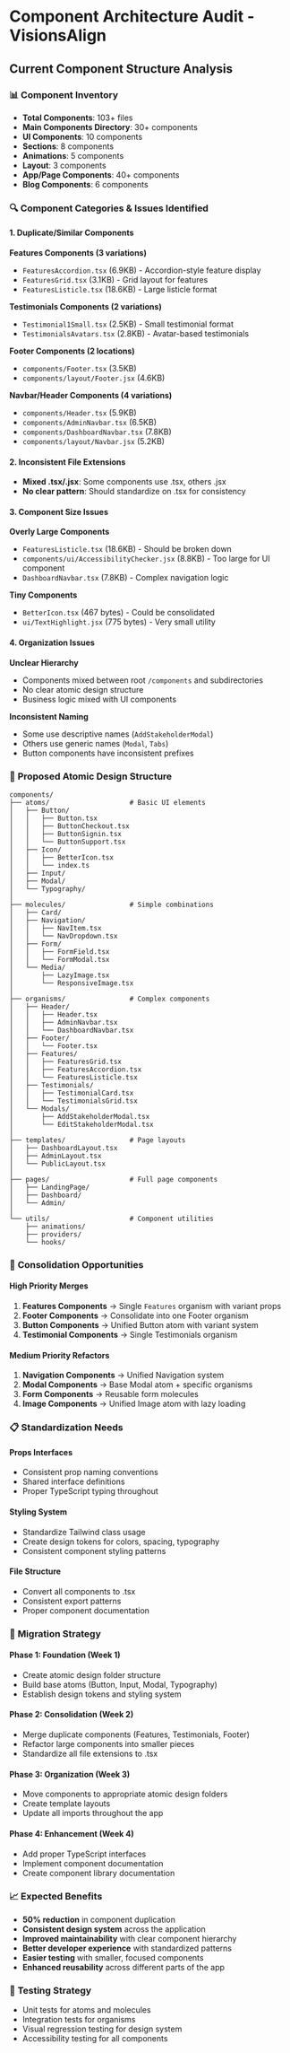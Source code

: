 # Component Architecture Audit - VisionsAlign

## Current Component Structure Analysis

### 📊 **Component Inventory**
- **Total Components**: 103+ files
- **Main Components Directory**: 30+ components
- **UI Components**: 10 components
- **Sections**: 8 components  
- **Animations**: 5 components
- **Layout**: 3 components
- **App/Page Components**: 40+ components
- **Blog Components**: 6 components

### 🔍 **Component Categories & Issues Identified**

#### **1. Duplicate/Similar Components**
**Features Components (3 variations)**
- `FeaturesAccordion.tsx` (6.9KB) - Accordion-style feature display
- `FeaturesGrid.tsx` (3.1KB) - Grid layout for features
- `FeaturesListicle.tsx` (18.6KB) - Large listicle format

**Testimonials Components (2 variations)**
- `Testimonial1Small.tsx` (2.5KB) - Small testimonial format
- `TestimonialsAvatars.tsx` (2.8KB) - Avatar-based testimonials

**Footer Components (2 locations)**
- `components/Footer.tsx` (3.5KB)
- `components/layout/Footer.jsx` (4.6KB)

**Navbar/Header Components (4 variations)**
- `components/Header.tsx` (5.9KB)
- `components/AdminNavbar.tsx` (6.5KB) 
- `components/DashboardNavbar.tsx` (7.8KB)
- `components/layout/Navbar.jsx` (5.2KB)

#### **2. Inconsistent File Extensions**
- **Mixed .tsx/.jsx**: Some components use .tsx, others .jsx
- **No clear pattern**: Should standardize on .tsx for consistency

#### **3. Component Size Issues**
**Overly Large Components**
- `FeaturesListicle.tsx` (18.6KB) - Should be broken down
- `components/ui/AccessibilityChecker.jsx` (8.8KB) - Too large for UI component
- `DashboardNavbar.tsx` (7.8KB) - Complex navigation logic

**Tiny Components** 
- `BetterIcon.tsx` (467 bytes) - Could be consolidated
- `ui/TextHighlight.jsx` (775 bytes) - Very small utility

#### **4. Organization Issues**
**Unclear Hierarchy**
- Components mixed between root `/components` and subdirectories
- No clear atomic design structure
- Business logic mixed with UI components

**Inconsistent Naming**
- Some use descriptive names (`AddStakeholderModal`)
- Others use generic names (`Modal`, `Tabs`)
- Button components have inconsistent prefixes

### 🎯 **Proposed Atomic Design Structure**

```
components/
├── atoms/                    # Basic UI elements
│   ├── Button/
│   │   ├── Button.tsx
│   │   ├── ButtonCheckout.tsx
│   │   ├── ButtonSignin.tsx
│   │   └── ButtonSupport.tsx
│   ├── Icon/
│   │   ├── BetterIcon.tsx
│   │   └── index.ts
│   ├── Input/
│   ├── Modal/
│   └── Typography/
│
├── molecules/                # Simple combinations
│   ├── Card/
│   ├── Navigation/
│   │   ├── NavItem.tsx
│   │   └── NavDropdown.tsx
│   ├── Form/
│   │   ├── FormField.tsx
│   │   └── FormModal.tsx
│   └── Media/
│       ├── LazyImage.tsx
│       └── ResponsiveImage.tsx
│
├── organisms/                # Complex components
│   ├── Header/
│   │   ├── Header.tsx
│   │   ├── AdminNavbar.tsx
│   │   └── DashboardNavbar.tsx
│   ├── Footer/
│   │   └── Footer.tsx
│   ├── Features/
│   │   ├── FeaturesGrid.tsx
│   │   ├── FeaturesAccordion.tsx
│   │   └── FeaturesListicle.tsx
│   ├── Testimonials/
│   │   ├── TestimonialCard.tsx
│   │   └── TestimonialsGrid.tsx
│   └── Modals/
│       ├── AddStakeholderModal.tsx
│       └── EditStakeholderModal.tsx
│
├── templates/                # Page layouts
│   ├── DashboardLayout.tsx
│   ├── AdminLayout.tsx
│   └── PublicLayout.tsx
│
├── pages/                    # Full page components
│   ├── LandingPage/
│   ├── Dashboard/
│   └── Admin/
│
└── utils/                    # Component utilities
    ├── animations/
    ├── providers/
    └── hooks/
```

### 🔧 **Consolidation Opportunities**

#### **High Priority Merges**
1. **Features Components** → Single `Features` organism with variant props
2. **Footer Components** → Consolidate into one Footer organism
3. **Button Components** → Unified Button atom with variant system
4. **Testimonial Components** → Single Testimonials organism

#### **Medium Priority Refactors**
1. **Navigation Components** → Unified Navigation system
2. **Modal Components** → Base Modal atom + specific organisms
3. **Form Components** → Reusable form molecules
4. **Image Components** → Unified Image atom with lazy loading

### 📋 **Standardization Needs**

#### **Props Interfaces**
- Consistent prop naming conventions
- Shared interface definitions
- Proper TypeScript typing throughout

#### **Styling System**
- Standardize Tailwind class usage
- Create design tokens for colors, spacing, typography
- Consistent component styling patterns

#### **File Structure**
- Convert all components to .tsx
- Consistent export patterns
- Proper component documentation

### 🎯 **Migration Strategy**

#### **Phase 1: Foundation (Week 1)**
- Create atomic design folder structure
- Build base atoms (Button, Input, Modal, Typography)
- Establish design tokens and styling system

#### **Phase 2: Consolidation (Week 2)**  
- Merge duplicate components (Features, Testimonials, Footer)
- Refactor large components into smaller pieces
- Standardize all file extensions to .tsx

#### **Phase 3: Organization (Week 3)**
- Move components to appropriate atomic design folders
- Create template layouts
- Update all imports throughout the app

#### **Phase 4: Enhancement (Week 4)**
- Add proper TypeScript interfaces
- Implement component documentation
- Create component library documentation

### 📈 **Expected Benefits**

- **50% reduction** in component duplication
- **Consistent design system** across the application
- **Improved maintainability** with clear component hierarchy
- **Better developer experience** with standardized patterns
- **Easier testing** with smaller, focused components
- **Enhanced reusability** across different parts of the app

### 🧪 **Testing Strategy**

- Unit tests for atoms and molecules
- Integration tests for organisms
- Visual regression testing for design system
- Accessibility testing for all components
